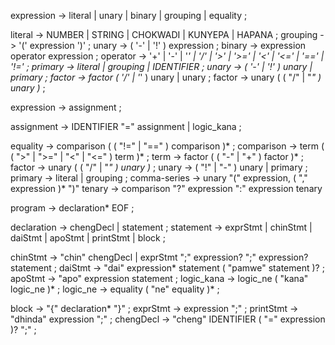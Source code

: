 expression -> literal
            | unary
            | binary
            | grouping 
            | equality ;

literal -> NUMBER  | STRING | CHOKWADI | KUNYEPA | HAPANA ;
grouping -> '(' expression ')' ;
unary -> ( '-' | '!' ) expression ;
binary -> expression operator expression ;
operator -> '+' | '-' | '*' | '/' | '>' | '>=' | '<' | '<=' | '==' | '!=' ;
primary -> literal | grouping | IDENTIFIER ;
unary -> ( '-' | '!' ) unary 
       | primary ;
factor -> factor ( '/' | '*' ) unary 
       | unary ;
factor -> unary ( ( "/" | "*" ) unary )* ;


expression -> assignment ;

assignment -> IDENTIFIER "=" assignment | logic_kana ; 

equality -> comparison ( ( "!=" | "==" ) comparison )* ;
comparison -> term ( ( ">" | ">=" | "<" | "<=" ) term )* ;
term -> factor ( ( "-" | "+" ) factor )* ;
factor -> unary ( ( "/" | "*" ) unary )* ;
unary -> ( "!" | "-" ) unary 
       | primary ;
primary -> literal | grouping ;
comma-series -> unary "(" expression, ( "," expression )* ")"
tenary -> comparison "?" expression ":" expression tenary

program     ->  declaration* EOF ;

declaration -> chengDecl 
             | statement ;
statement   -> exprStmt
             | chinStmt
             | daiStmt
             | apoStmt
             | printStmt 
             | block ;

chinStmt        -> "chin" chengDecl | exprStmt ";" expression? ";" expression? statement ;
daiStmt     -> "dai"  expression* statement ( "pamwe"  statement )? ;
apoStmt     -> "apo"  expression statement ;
logic_kana  -> logic_ne ( "kana" logic_ne )* ;
logic_ne    -> equality ( "ne" equality )* ;

block       -> "{" declaration* "}" ;
exprStmt    -> expression ";" ;
printStmt   -> "dhinda" expression ";" ;
chengDecl   -> "cheng" IDENTIFIER ( "="  expression )? ";" ;
